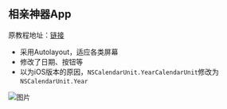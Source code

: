 ## 相亲神器App

原教程地址：[链接](http://www.imooc.com/video/3616)

+ 采用Autolayout，适应各类屏幕
+ 修改了日期、按钮等
+ 以为iOS版本的原因，``NSCalendarUnit.YearCalendarUnit``修改为``NSCalendarUnit.Year``

![图片](http://images.helloarron.com/LoveFinder.gif)
